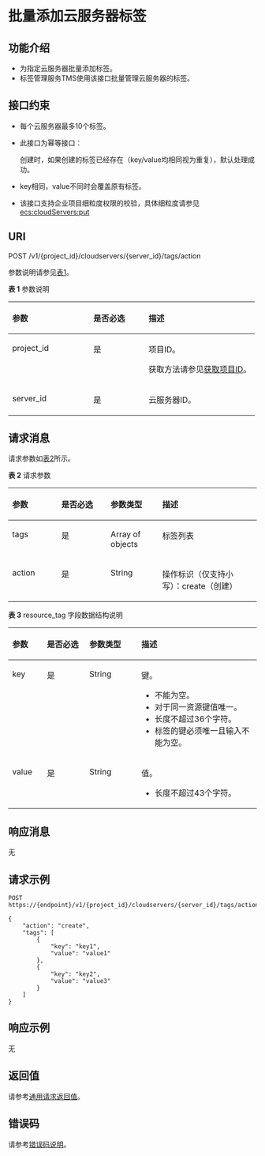 # 批量添加云服务器标签<a name="ZH-CN_TOPIC_0167811963"></a>

## 功能介绍<a name="zh-cn_topic_0096282701_section35847011245"></a>

-   为指定云服务器批量添加标签。
-   标签管理服务TMS使用该接口批量管理云服务器的标签。

## 接口约束<a name="zh-cn_topic_0096282701_section2179161873415"></a>

-   每个云服务器最多10个标签。
-   此接口为幂等接口：

    创建时，如果创建的标签已经存在（key/value均相同视为重复），默认处理成功。

-   key相同，value不同时会覆盖原有标签。
-   该接口支持企业项目细粒度权限的校验，具体细粒度请参见  [ecs:cloudServers:put](标签管理（API授权）.md)

## URI<a name="zh-cn_topic_0096282701_section16695164917340"></a>

POST  /v1/\{project\_id\}/cloudservers/\{server\_id\}/tags/action

参数说明请参见[表1](#zh-cn_topic_0096282701_table19484740133714)。

**表 1**  参数说明

<a name="zh-cn_topic_0096282701_table19484740133714"></a>
<table><thead align="left"><tr id="zh-cn_topic_0096282701_row1351554013716"><th class="cellrowborder" valign="top" width="32.89%" id="mcps1.2.4.1.1"><p id="zh-cn_topic_0096282701_p7707213"><a name="zh-cn_topic_0096282701_p7707213"></a><a name="zh-cn_topic_0096282701_p7707213"></a>参数</p>
</th>
<th class="cellrowborder" valign="top" width="22.37%" id="mcps1.2.4.1.2"><p id="zh-cn_topic_0096282701_p20304554"><a name="zh-cn_topic_0096282701_p20304554"></a><a name="zh-cn_topic_0096282701_p20304554"></a>是否必选</p>
</th>
<th class="cellrowborder" valign="top" width="44.74%" id="mcps1.2.4.1.3"><p id="zh-cn_topic_0096282701_p34056167"><a name="zh-cn_topic_0096282701_p34056167"></a><a name="zh-cn_topic_0096282701_p34056167"></a>描述</p>
</th>
</tr>
</thead>
<tbody><tr id="zh-cn_topic_0096282701_row251512409371"><td class="cellrowborder" valign="top" width="32.89%" headers="mcps1.2.4.1.1 "><p id="zh-cn_topic_0096282701_p8515164093713"><a name="zh-cn_topic_0096282701_p8515164093713"></a><a name="zh-cn_topic_0096282701_p8515164093713"></a>project_id</p>
</td>
<td class="cellrowborder" valign="top" width="22.37%" headers="mcps1.2.4.1.2 "><p id="zh-cn_topic_0096282701_p18515240143717"><a name="zh-cn_topic_0096282701_p18515240143717"></a><a name="zh-cn_topic_0096282701_p18515240143717"></a>是</p>
</td>
<td class="cellrowborder" valign="top" width="44.74%" headers="mcps1.2.4.1.3 "><p id="zh-cn_topic_0096282701_p37593705"><a name="zh-cn_topic_0096282701_p37593705"></a><a name="zh-cn_topic_0096282701_p37593705"></a>项目ID。</p>
<p id="zh-cn_topic_0096282701_p1180512217438"><a name="zh-cn_topic_0096282701_p1180512217438"></a><a name="zh-cn_topic_0096282701_p1180512217438"></a>获取方法请参见<a href="获取项目ID.md">获取项目ID</a>。</p>
</td>
</tr>
<tr id="zh-cn_topic_0096282701_row14515124013712"><td class="cellrowborder" valign="top" width="32.89%" headers="mcps1.2.4.1.1 "><p id="zh-cn_topic_0096282701_p13531204014371"><a name="zh-cn_topic_0096282701_p13531204014371"></a><a name="zh-cn_topic_0096282701_p13531204014371"></a>server_id</p>
</td>
<td class="cellrowborder" valign="top" width="22.37%" headers="mcps1.2.4.1.2 "><p id="zh-cn_topic_0096282701_p3531540183718"><a name="zh-cn_topic_0096282701_p3531540183718"></a><a name="zh-cn_topic_0096282701_p3531540183718"></a>是</p>
</td>
<td class="cellrowborder" valign="top" width="44.74%" headers="mcps1.2.4.1.3 "><p id="zh-cn_topic_0096282701_p17531340143714"><a name="zh-cn_topic_0096282701_p17531340143714"></a><a name="zh-cn_topic_0096282701_p17531340143714"></a>云服务器ID。</p>
</td>
</tr>
</tbody>
</table>

## 请求消息<a name="zh-cn_topic_0096282701_section36878128386"></a>

请求参数如[表2](#zh-cn_topic_0096282701_table1349994618388)所示。

**表 2**  请求参数

<a name="zh-cn_topic_0096282701_table1349994618388"></a>
<table><thead align="left"><tr id="zh-cn_topic_0096282701_row1563944663818"><th class="cellrowborder" valign="top" width="19.801980198019802%" id="mcps1.2.5.1.1"><p id="zh-cn_topic_0096282701_p17639246103812"><a name="zh-cn_topic_0096282701_p17639246103812"></a><a name="zh-cn_topic_0096282701_p17639246103812"></a>参数</p>
</th>
<th class="cellrowborder" valign="top" width="19.801980198019802%" id="mcps1.2.5.1.2"><p id="zh-cn_topic_0096282701_p363934610388"><a name="zh-cn_topic_0096282701_p363934610388"></a><a name="zh-cn_topic_0096282701_p363934610388"></a>是否必选</p>
</th>
<th class="cellrowborder" valign="top" width="20.792079207920793%" id="mcps1.2.5.1.3"><p id="zh-cn_topic_0096282701_p1763913462389"><a name="zh-cn_topic_0096282701_p1763913462389"></a><a name="zh-cn_topic_0096282701_p1763913462389"></a>参数类型</p>
</th>
<th class="cellrowborder" valign="top" width="39.603960396039604%" id="mcps1.2.5.1.4"><p id="zh-cn_topic_0096282701_p176391446163812"><a name="zh-cn_topic_0096282701_p176391446163812"></a><a name="zh-cn_topic_0096282701_p176391446163812"></a>描述</p>
</th>
</tr>
</thead>
<tbody><tr id="zh-cn_topic_0096282701_row8639846173815"><td class="cellrowborder" valign="top" width="19.801980198019802%" headers="mcps1.2.5.1.1 "><p id="zh-cn_topic_0096282701_p4639144663820"><a name="zh-cn_topic_0096282701_p4639144663820"></a><a name="zh-cn_topic_0096282701_p4639144663820"></a>tags</p>
</td>
<td class="cellrowborder" valign="top" width="19.801980198019802%" headers="mcps1.2.5.1.2 "><p id="zh-cn_topic_0096282701_p4639154616385"><a name="zh-cn_topic_0096282701_p4639154616385"></a><a name="zh-cn_topic_0096282701_p4639154616385"></a>是</p>
</td>
<td class="cellrowborder" valign="top" width="20.792079207920793%" headers="mcps1.2.5.1.3 "><p id="zh-cn_topic_0096282701_p6639144619381"><a name="zh-cn_topic_0096282701_p6639144619381"></a><a name="zh-cn_topic_0096282701_p6639144619381"></a>Array of objects</p>
</td>
<td class="cellrowborder" valign="top" width="39.603960396039604%" headers="mcps1.2.5.1.4 "><p id="zh-cn_topic_0096282701_p8639114673812"><a name="zh-cn_topic_0096282701_p8639114673812"></a><a name="zh-cn_topic_0096282701_p8639114673812"></a>标签列表</p>
</td>
</tr>
<tr id="zh-cn_topic_0096282701_row18639194633819"><td class="cellrowborder" valign="top" width="19.801980198019802%" headers="mcps1.2.5.1.1 "><p id="zh-cn_topic_0096282701_p963954619387"><a name="zh-cn_topic_0096282701_p963954619387"></a><a name="zh-cn_topic_0096282701_p963954619387"></a>action</p>
</td>
<td class="cellrowborder" valign="top" width="19.801980198019802%" headers="mcps1.2.5.1.2 "><p id="zh-cn_topic_0096282701_p1963912460389"><a name="zh-cn_topic_0096282701_p1963912460389"></a><a name="zh-cn_topic_0096282701_p1963912460389"></a>是</p>
</td>
<td class="cellrowborder" valign="top" width="20.792079207920793%" headers="mcps1.2.5.1.3 "><p id="zh-cn_topic_0096282701_p1663974615386"><a name="zh-cn_topic_0096282701_p1663974615386"></a><a name="zh-cn_topic_0096282701_p1663974615386"></a>String</p>
</td>
<td class="cellrowborder" valign="top" width="39.603960396039604%" headers="mcps1.2.5.1.4 "><p id="zh-cn_topic_0096282701_p196391465384"><a name="zh-cn_topic_0096282701_p196391465384"></a><a name="zh-cn_topic_0096282701_p196391465384"></a>操作标识（仅支持小写）：create（创建）</p>
</td>
</tr>
</tbody>
</table>

**表 3**  resource\_tag 字段数据结构说明

<a name="zh-cn_topic_0096282701_table1751454617383"></a>
<table><thead align="left"><tr id="zh-cn_topic_0096282701_row363954653815"><th class="cellrowborder" valign="top" width="14.000000000000002%" id="mcps1.2.5.1.1"><p id="zh-cn_topic_0096282701_p29592023184516"><a name="zh-cn_topic_0096282701_p29592023184516"></a><a name="zh-cn_topic_0096282701_p29592023184516"></a>参数</p>
</th>
<th class="cellrowborder" valign="top" width="17.03%" id="mcps1.2.5.1.2"><p id="zh-cn_topic_0096282701_p15959182310455"><a name="zh-cn_topic_0096282701_p15959182310455"></a><a name="zh-cn_topic_0096282701_p15959182310455"></a>是否必选</p>
</th>
<th class="cellrowborder" valign="top" width="20.97%" id="mcps1.2.5.1.3"><p id="zh-cn_topic_0096282701_p895912318450"><a name="zh-cn_topic_0096282701_p895912318450"></a><a name="zh-cn_topic_0096282701_p895912318450"></a>参数类型</p>
</th>
<th class="cellrowborder" valign="top" width="48%" id="mcps1.2.5.1.4"><p id="zh-cn_topic_0096282701_p995918231454"><a name="zh-cn_topic_0096282701_p995918231454"></a><a name="zh-cn_topic_0096282701_p995918231454"></a>描述</p>
</th>
</tr>
</thead>
<tbody><tr id="zh-cn_topic_0096282701_row15639164653810"><td class="cellrowborder" valign="top" width="14.000000000000002%" headers="mcps1.2.5.1.1 "><p id="zh-cn_topic_0096282701_p163934643813"><a name="zh-cn_topic_0096282701_p163934643813"></a><a name="zh-cn_topic_0096282701_p163934643813"></a>key</p>
</td>
<td class="cellrowborder" valign="top" width="17.03%" headers="mcps1.2.5.1.2 "><p id="zh-cn_topic_0096282701_p11639104643815"><a name="zh-cn_topic_0096282701_p11639104643815"></a><a name="zh-cn_topic_0096282701_p11639104643815"></a>是</p>
</td>
<td class="cellrowborder" valign="top" width="20.97%" headers="mcps1.2.5.1.3 "><p id="zh-cn_topic_0096282701_p1863919468382"><a name="zh-cn_topic_0096282701_p1863919468382"></a><a name="zh-cn_topic_0096282701_p1863919468382"></a>String</p>
</td>
<td class="cellrowborder" valign="top" width="48%" headers="mcps1.2.5.1.4 "><p id="zh-cn_topic_0096282701_p191321456154119"><a name="zh-cn_topic_0096282701_p191321456154119"></a><a name="zh-cn_topic_0096282701_p191321456154119"></a>键。</p>
<a name="zh-cn_topic_0096282701_ul14506057219"></a><a name="zh-cn_topic_0096282701_ul14506057219"></a><ul id="zh-cn_topic_0096282701_ul14506057219"><li>不能为空。</li><li>对于同一资源键值唯一。</li><li>长度不超过36个字符。</li><li>标签的键必须唯一且输入不能为空。</li></ul>
</td>
</tr>
<tr id="zh-cn_topic_0096282701_row963964620389"><td class="cellrowborder" valign="top" width="14.000000000000002%" headers="mcps1.2.5.1.1 "><p id="zh-cn_topic_0096282701_p66391146173815"><a name="zh-cn_topic_0096282701_p66391146173815"></a><a name="zh-cn_topic_0096282701_p66391146173815"></a>value</p>
</td>
<td class="cellrowborder" valign="top" width="17.03%" headers="mcps1.2.5.1.2 "><p id="zh-cn_topic_0096282701_p1863917461382"><a name="zh-cn_topic_0096282701_p1863917461382"></a><a name="zh-cn_topic_0096282701_p1863917461382"></a>是</p>
</td>
<td class="cellrowborder" valign="top" width="20.97%" headers="mcps1.2.5.1.3 "><p id="zh-cn_topic_0096282701_p106396466385"><a name="zh-cn_topic_0096282701_p106396466385"></a><a name="zh-cn_topic_0096282701_p106396466385"></a>String</p>
</td>
<td class="cellrowborder" valign="top" width="48%" headers="mcps1.2.5.1.4 "><p id="zh-cn_topic_0096282701_p822413895013"><a name="zh-cn_topic_0096282701_p822413895013"></a><a name="zh-cn_topic_0096282701_p822413895013"></a>值。</p>
<a name="zh-cn_topic_0096282701_ul91211113214"></a><a name="zh-cn_topic_0096282701_ul91211113214"></a><ul id="zh-cn_topic_0096282701_ul91211113214"><li>长度不超过43个字符。</li></ul>
</td>
</tr>
</tbody>
</table>

## 响应消息<a name="zh-cn_topic_0096282701_section08601336145413"></a>

无

## 请求示例<a name="zh-cn_topic_0096282701_section105681635543"></a>

```
POST  https://{endpoint}/v1/{project_id}/cloudservers/{server_id}/tags/action
```

```
{
    "action": "create",
    "tags": [
        {
            "key": "key1",
            "value": "value1"
        },
        {
            "key": "key2",
            "value": "value3"
        }
    ]
}
```

## 响应示例<a name="section739350112116"></a>

无

## 返回值<a name="zh-cn_topic_0096282701_zh-cn_topic_0092803065_zh-cn_topic_0020212692_section22960139"></a>

请参考[通用请求返回值](通用请求返回值.md)。

## 错误码<a name="zh-cn_topic_0096282701_zh-cn_topic_0092803065_zh-cn_topic_0067161469_zh-cn_topic_0057973179_section23611955"></a>

请参考[错误码说明](错误码说明.md)。

